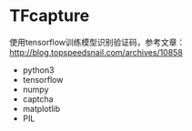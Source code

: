 # TFcapture
使用tensorflow训练模型识别验证码，参考文章：http://blog.topspeedsnail.com/archives/10858

- python3
- tensorflow
- numpy
- captcha
- matplotlib
- PIL
